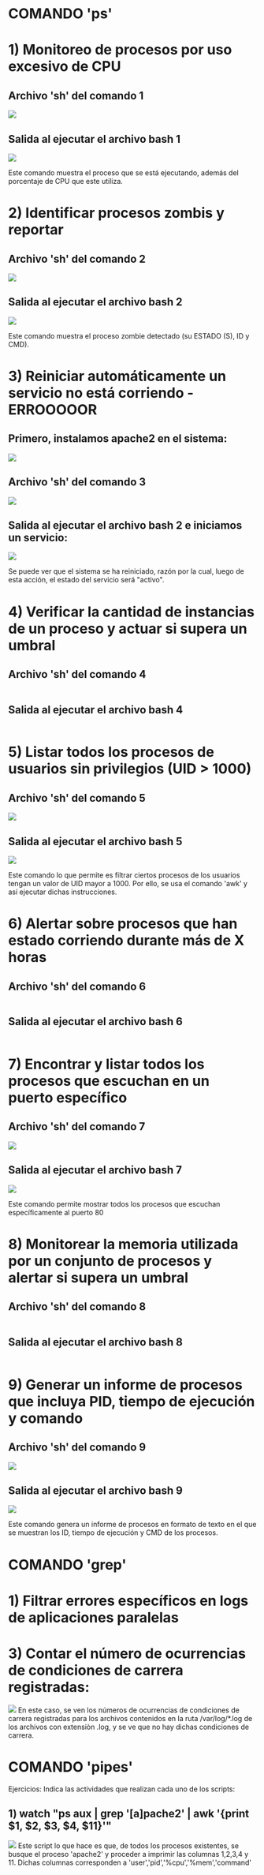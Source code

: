 # **COMANDO 'ps'**

# 1) Monitoreo de procesos por uso excesivo de CPU
## Archivo 'sh' del comando 1
![](https://github.com/DianaLlamoca/ComputacionParalelaYDistribuida/blob/main/SH1.png)

## Salida al ejecutar el archivo bash 1
![](https://github.com/DianaLlamoca/ComputacionParalelaYDistribuida/blob/main/Imagen1.png)
<p>Este comando muestra el proceso que se está ejecutando, además del porcentaje de CPU que este utiliza.</p>

# 2) Identificar procesos zombis y reportar
## Archivo 'sh' del comando 2
![](https://github.com/DianaLlamoca/ComputacionParalelaYDistribuida/blob/main/Evaluaci%C3%B3n2-Im%C3%A1genes/ps_2.PNG)

## Salida al ejecutar el archivo bash 2
![](https://github.com/DianaLlamoca/ComputacionParalelaYDistribuida/blob/main/Evaluaci%C3%B3n2-Im%C3%A1genes/ps_2a.PNG)
<p>Este comando muestra el proceso zombie detectado (su ESTADO (S), ID y CMD).</p>

# 3) Reiniciar automáticamente un servicio no está corriendo -ERROOOOOR
## Primero, instalamos apache2 en el sistema:
![](https://github.com/DianaLlamoca/ComputacionParalelaYDistribuida/blob/main/Evaluaci%C3%B3n2-Im%C3%A1genes/ps_3_Ins_Ap%26start.PNG)
## Archivo 'sh' del comando 3
![](https://github.com/DianaLlamoca/ComputacionParalelaYDistribuida/blob/main/Evaluaci%C3%B3n2-Im%C3%A1genes/ps_3_sh.PNG)

## Salida al ejecutar el archivo bash 2 e iniciamos un servicio:
![](https://github.com/DianaLlamoca/ComputacionParalelaYDistribuida/blob/main/Evaluaci%C3%B3n2-Im%C3%A1genes/ps_3_op.PNG)
<p>Se puede ver que el sistema se ha reiniciado, razón por la cual, luego de esta acción, el estado del servicio será "activo".</p>

# 4) Verificar la cantidad de instancias de un proceso y actuar si supera un umbral
## Archivo 'sh' del comando 4
![]()

## Salida al ejecutar el archivo bash 4
![]()
<p></p>

# 5) Listar todos los procesos de usuarios sin privilegios (UID > 1000)
## Archivo 'sh' del comando 5
![](https://github.com/DianaLlamoca/ComputacionParalelaYDistribuida/blob/main/SH_5.png)

## Salida al ejecutar el archivo bash 5
![](https://github.com/DianaLlamoca/ComputacionParalelaYDistribuida/blob/main/bash_5.png)
<p>Este comando lo que permite es filtrar ciertos procesos de los usuarios tengan un valor de UID mayor a 1000. Por ello, se usa el comando 'awk' y así ejecutar dichas instrucciones.</p>

# 6) Alertar sobre procesos que han estado corriendo durante más de X horas
## Archivo 'sh' del comando 6
![]()

## Salida al ejecutar el archivo bash 6
![]()
<p></p>

# 7) Encontrar y listar todos los procesos que escuchan en un puerto específico
## Archivo 'sh' del comando 7
![](https://github.com/DianaLlamoca/ComputacionParalelaYDistribuida/blob/main/Sh_7.png)

## Salida al ejecutar el archivo bash 7
![](https://github.com/DianaLlamoca/ComputacionParalelaYDistribuida/blob/main/bash7.png)
<p>Este comando permite mostrar todos los procesos que escuchan específicamente al puerto 80</p>

# 8) Monitorear la memoria utilizada por un conjunto de procesos y alertar si supera un umbral
## Archivo 'sh' del comando 8
![]()

## Salida al ejecutar el archivo bash 8
![]()
<p></p>


# 9) Generar un informe de procesos que incluya PID, tiempo de ejecución y comando
## Archivo 'sh' del comando 9
![](https://github.com/DianaLlamoca/ComputacionParalelaYDistribuida/blob/main/SH_9.png)

## Salida al ejecutar el archivo bash 9
![](https://github.com/DianaLlamoca/ComputacionParalelaYDistribuida/blob/main/bash9.png)
<p>Este comando genera un informe de procesos en formato de texto en el que se muestran los ID, tiempo de ejecución y CMD de los procesos.</p>

# **COMANDO 'grep'**
# 1) Filtrar errores específicos en logs de aplicaciones paralelas

# 3) Contar el número de ocurrencias de condiciones de carrera registradas:
![](https://github.com/DianaLlamoca/ComputacionParalelaYDistribuida/blob/main/Evaluaci%C3%B3n1-Im%C3%A1genes/Evaluacion1/grep/grep3.png)
En este caso, se ven los números de ocurrencias de condiciones de carrera registradas para los archivos contenidos en la ruta /var/log/*.log de los archivos con extensiòn .log, y se ve que no hay dichas condiciones de carrera.

# **COMANDO 'pipes'**
Ejercicios:
Indica las actividades que realizan cada uno de los scripts:
## 1) watch "ps aux | grep '[a]pache2' | awk '{print \$1, \$2, \$3, \$4, \$11}'"
![](https://github.com/DianaLlamoca/ComputacionParalelaYDistribuida/blob/main/Evaluaci%C3%B3n1-Im%C3%A1genes/Evaluacion1/pipes/pipe1_1.png)
Este script lo que hace es que, de todos los procesos existentes, se busque el proceso 'apache2' y proceder a imprimir las columnas 1,2,3,4 y 11. Dichas columnas corresponden a 'user','pid','%cpu','%mem','command'
